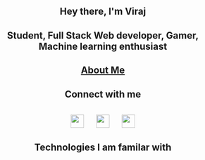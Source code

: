 <div align="center">
<h2>Hey there, I'm Viraj</h2>  
<h2>Student, Full Stack Web developer, Gamer, Machine learning enthusiast </h2>
  <h2><a href="https://viraj-s.netlify.app">About Me</a></h2>
<h2>Connect with me</h2> 
<br>
  <span> 
    <a href="https://www.instagram.com/heyy_veer/"><img src="https://cdn-icons-png.flaticon.com/512/2111/2111463.png" width="30" ></a> 
    &nbsp;&nbsp;&nbsp;&nbsp;&nbsp;
    <a href="https://www.reddit.com/user/sandalwoodking15"><img src="https://cdn-icons.flaticon.com/png/512/3536/premium/3536761.png?token=exp=1658586827~hmac=139bb500e60cd4bb36d94497d0f63c21" width="30" ></a>
    &nbsp;&nbsp;&nbsp;&nbsp;&nbsp;
    <a href="https://www.linkedin.com/in/viraj-s/"><img src="https://cdn-icons-png.flaticon.com/512/174/174857.png" width="30" ></a>
  </span>

  <h2>Technologies I am familar with</h2>
  

</div>

